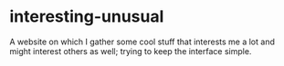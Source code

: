 # interesting-unusual

A website on which I gather some cool stuff that interests me a lot and might interest others as well; trying to keep the interface simple.
